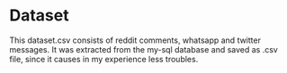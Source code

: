 # Dataset

This dataset.csv consists of reddit comments, whatsapp and twitter messages. 
It was extracted from the my-sql database and saved as .csv file, since
it causes in my experience less troubles.
